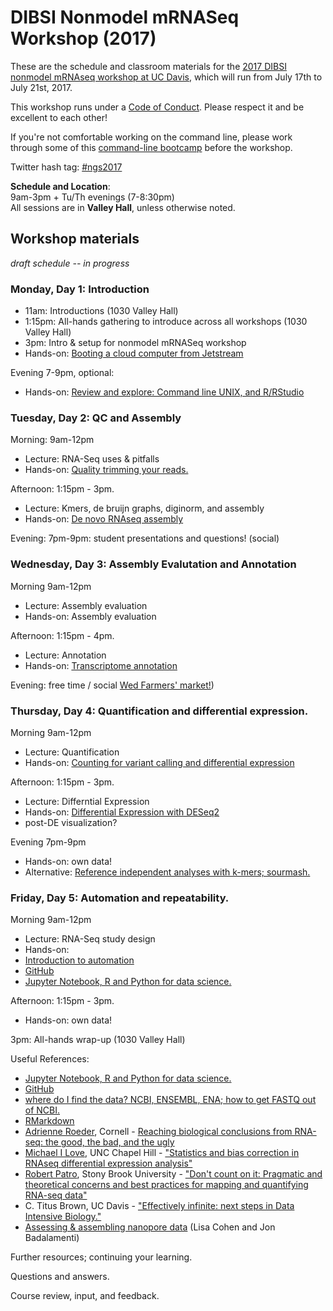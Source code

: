 # DIBSI Nonmodel mRNASeq Workshop (2017) 

These are the schedule and classroom materials for the
[2017 DIBSI nonmodel mRNAseq workshop at UC Davis](http://ivory.idyll.org/dibsi/DIBSI-RNASEQ.html),
which will run from July 17th to July 21st, 2017.

This workshop runs under a [Code of Conduct](code-of-conduct.html). Please
respect it and be excellent to each other!

If you're not comfortable working on the command line, please work through some of this [command-line bootcamp](http://rik.smith-unna.com/command_line_bootcamp/) before the workshop.

Twitter hash tag: [#ngs2017](https://twitter.com/search?f=tweets&q=%23ngs2017&src=typd)

**Schedule and Location**:  
 9am-3pm + Tu/Th evenings (7-8:30pm)  
All sessions are in **Valley Hall**, unless otherwise noted.

## Workshop materials
*draft schedule -- in progress*

### Monday, Day 1: Introduction

* 11am: Introductions  (1030 Valley Hall)
* 1:15pm: All-hands gathering to introduce across all workshops  (1030 Valley Hall)
* 3pm: Intro & setup for nonmodel mRNASeq workshop
 * Hands-on: [Booting a cloud computer from Jetstream](jetstream/boot.html)

Evening 7-9pm, optional:  

* Hands-on: [Review and explore: Command line UNIX, and R/RStudio](command-line-and-rstudio.html)


### Tuesday, Day 2: QC and Assembly

Morning: 9am-12pm

* Lecture:  RNA-Seq uses & pitfalls
* Hands-on: [Quality trimming your reads.](quality-trimming.html)

Afternoon: 1:15pm - 3pm.  

* Lecture: Kmers, de bruijn graphs, diginorm, and assembly
* Hands-on:  [De novo RNAseq assembly](assembly-trinity.html)  

Evening: 7pm-9pm: student presentations and questions! (social)

### Wednesday, Day 3: Assembly Evalutation and Annotation

Morning 9am-12pm
 
* Lecture: Assembly evaluation
* Hands-on:  Assembly evaluation

Afternoon: 1:15pm - 4pm.  

* Lecture: Annotation
 * Hands-on: [Transcriptome annotation](dammit_annotation.html) 


Evening: free time / social [Wed Farmers' market!](http://www.davisfarmersmarket.org/))

### Thursday, Day 4: Quantification and differential expression.

Morning 9am-12pm
 
* Lecture: Quantification
*  Hands-on: [Counting for variant calling and differential expression](counting.html)

Afternoon: 1:15pm - 3pm.  

* Lecture: Differntial Expression 
* Hands-on: [Differential Expression with DESeq2](deseq2-asthma.html) 
 * post-DE visualization?
 
Evening 7pm-9pm

* Hands-on: own data!
* Alternative: [Reference independent analyses with k-mers; sourmash.](kmers-and-sourmash.html)


### Friday, Day 5:  Automation and repeatability.

Morning 9am-12pm  

* Lecture: RNA-Seq study design 
*  Hands-on: 
 *  [Introduction to automation](introduction-to-automation.html)
 *  [GitHub](github.html)
 * [Jupyter Notebook, R and Python for data science.](jupyter-notebook-demo/Jupyter-Notebook-Notes.html)

Afternoon: 1:15pm - 3pm.  

* Hands-on: own data!

3pm: All-hands wrap-up (1030 Valley Hall)

Useful References:  

* [Jupyter Notebook, R and Python for data science.](jupyter-notebook-demo/Jupyter-Notebook-Notes.html)
* [GitHub](github.html)
* [where do I find the data? NCBI, ENSEMBL, ENA; how to get FASTQ out of NCBI.](database_resources.html)
* [RMarkdown](rmarkdown_rnaseq.html)
*  [Adrienne Roeder](http://roeder.wicmb.cornell.edu/), Cornell - [Reaching biological conclusions from RNA-seq: the good, the bad, and the ugly](https://osf.io/qz3m6/)
*  [Michael I Love](https://mikelove.github.io/), UNC Chapel Hill - ["Statistics and bias correction in RNAseq differential expression analysis"](https://osf.io/gbjhn/)
*  [Robert Patro](http://www.robpatro.com/redesign/), Stony Brook University - ["Don't count on it: Pragmatic and theoretical concerns and best practices for mapping and quantifying RNA-seq data"](https://osf.io/bv85u/)
*  C. Titus Brown, UC Davis - ["Effectively infinite: next steps in Data Intensive Biology."](https://osf.io/pbmeh/)
* [Assessing & assembling nanopore data](analyzing_nanopore_data.html) (Lisa Cohen and Jon Badalamenti)


Further resources; continuing your learning.

Questions and answers.

Course review, input, and feedback.
